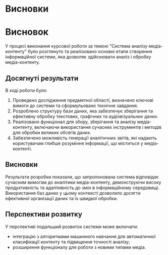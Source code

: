# Висновки

# Висновок

У процесі виконання курсової роботи за темою "Система аналізу медіа-контенту" було розглянуто та реалізовано основні етапи створення інформаційної системи, яка дозволяє здійснювати аналіз і обробку медіа-контенту.

## Досягнуті результати

В ході роботи було:
1. Проведено дослідження предметної області, визначено ключові вимоги до системи та сформульовано технічне завдання.
2. Розроблено структуру бази даних, яка забезпечує зберігання та ефективну обробку текстових, графічних та аудіовізуальних даних.
3. Реалізовано функціонал для збору, зберігання та аналізу медіа-контенту, включаючи використання сучасних інструментів і методів для обробки великих обсягів даних.
4. Забезпечено можливість генерації аналітичних звітів, які надають користувачам глибше розуміння інформації, що міститься у медіа-контенті.

## Висновки

Результати розробки показали, що запропонована система відповідає сучасним вимогам до аналітики медіа-контенту, демонструючи високу продуктивність та адаптивність до змін в інформаційному середовищі. Використання баз даних у цьому контексті дозволило досягти ефективної організації даних та їх швидкої обробки.

## Перспективи розвитку

У перспективі подальший розвиток системи може включати:
- інтеграцію з алгоритмами машинного навчання для автоматичної класифікації контенту та підвищення точності аналізу;
- розширення функціоналу для роботи з новими типами медіа.
